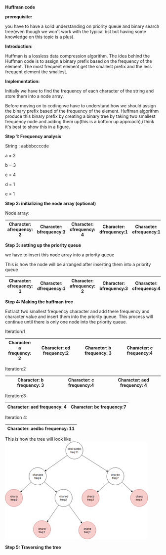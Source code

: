 

**Huffman code**

**prerequisite:**

you have to have a solid understanding on priority queue and binary search tree(even though we won&#39;t work with the typical bst but having some knowledge on this topic is a plus).

**Introduction:**

Huffman is a lossless data compression algorithm. The idea behind the Huffman code is to assign a binary prefix based on the frequency of the element. The most frequent element get the smallest prefix and the less frequent element the smallest.

**Implementation:**

Initially we have to find the frequency of each character of the string and store them into a node array.

Before moving on to coding we have to understand how we should assign the binary prefix based of the frequency of the element. Huffman algorithm produce this binary prefix by creating a binary tree by taking two smallest frequency node and adding them up(this is a bottom up approach),i think it&#39;s best to show this in a figure.

**Step 1: Frequency analysis**

String : aabbbccccde

a = 2

b = 3

c = 4

d = 1

e = 1

**Step 2: initializing the node array (optional)**

Node array:

| Character: afrequency: 2 | Character: bfrequency:3 | Character: cfrequency: 4 | Character: dfrequency:1 | Character: efrequency:1 |
| --- | --- | --- | --- | --- |

**Step 3: setting up the priority queue**

we have to insert this node array into a priority queue

This is how the node will be arranged after inserting them into a priority queue

| Character: efrequency: 1 | Character: dfrequency:1 | Character: afrequency: 2 | Character: bfrequency:3 | Character: cfrequency:4 |
| --- | --- | --- | --- | --- |













**Step 4: Making the huffman tree**

Extract two smallest frequency character and add there frequency and character value and insert them into the priority queue. This process will continue until there is only one node into the priority queue.

Iteration:1

| Character: a  <br />frequency: 2 | Character: ed frequency:2 | Character: b frequency: 3 | Character: c frequency:4 |
| --- | --- | --- | --- |

Iteration:2

| Character: b frequency: 3 | Character: c frequency:4 | Character: aed frequency: 4 |
| --- | --- | --- |

Iteration:3

| Character: aed frequency: 4 | Character: bc frequency:7 |
| --- | --- |

Iteration 4:

| Character: aedbc frequency: 11 |
| --- |


This is how the tree will look like
![alt text](https://github.com/mirsahib/Project-Pluto/blob/master/huffmantree.png "Huffman tree")


**Step 5: Traversing the tree**

